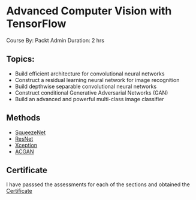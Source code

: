 # Advanced Computer Vision with TensorFlow
Course By: Packt Admin 
Duration: 2 hrs 

## Topics:
* Build efficient architecture for convolutional neural networks
* Construct a residual learning neural network for image recognition
* Build depthwise separable convolutional neural networks
* Construct conditional Generative Adversarial Networks (GAN)
* Build an advanced and powerful multi-class image classifier


## Methods
* [SqueezeNet](01_SqueezeNet.md)
* [ResNet](02_ResNet.md)
* [Xception](03_Xception.md)
* [ACGAN](04_CGAN.md)


## Certificate
I have passsed the assessments for each of the sections and obtained the [Certificate](Certificate_95243695_1690248206.pdf)
